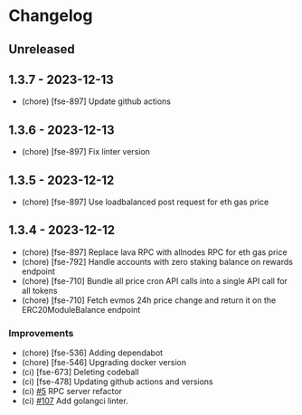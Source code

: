 <!--
Guiding Principles:

Changelogs are for humans, not machines.
There should be an entry for every single version.
The same types of changes should be grouped.
Versions and sections should be linkable.
The latest version comes first.
The release date of each version is displayed.
Mention whether you follow Semantic Versioning.

Usage:

Change log entries are to be added to the Unreleased section under the
appropriate stanza (see below). Each entry should ideally include a tag and
the Github issue reference in the following format:

* (<tag>) \#<issue-number> message

The issue numbers will later be link-ified during the release process so you do
not have to worry about including a link manually, but you can if you wish.

Types of changes (Stanzas):

"Features" for new features.
"Improvements" for changes in existing functionality.
"Deprecated" for soon-to-be removed features.
"Bug Fixes" for any bug fixes.
"Client Breaking" for breaking CLI commands and REST routes used by end-users.
"API Breaking" for breaking exported APIs used by developers building on SDK.

Ref: https://keepachangelog.com/en/1.0.0/
-->

# Changelog

## Unreleased

## 1.3.7 - 2023-12-13

- (chore) [fse-897] Update github actions

## 1.3.6 - 2023-12-13

- (chore) [fse-897] Fix linter version 

## 1.3.5 - 2023-12-12

- (chore) [fse-897] Use loadbalanced post request for eth gas price

## 1.3.4 - 2023-12-12

- (chore) [fse-897] Replace lava RPC with allnodes RPC for eth gas price
- (chore) [fse-792] Handle accounts with zero staking balance on rewards endpoint
- (chore) [fse-710] Bundle all price cron API calls into a single API call for all tokens
- (chore) [fse-710] Fetch evmos 24h price change and return it on the ERC20ModuleBalance endpoint

### Improvements

- (chore) [fse-536] Adding dependabot
- (chore) [fse-546] Upgrading docker version
- (ci) [fse-673] Deleting codeball
- (ci) [fse-478] Updating github actions and versions
- (ci) [#5](https://github.com/evmos/backend/pull/5) RPC server refactor
- (ci) [#107](https://github.com/evmos/backend/pull/107) Add golangci linter.
